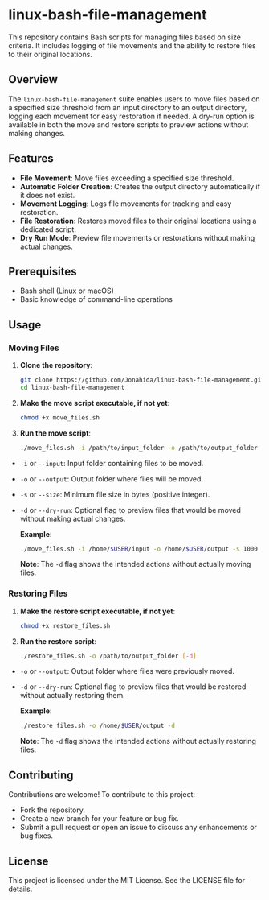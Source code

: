 # linux-bash-file-management

This repository contains Bash scripts for managing files based on size criteria. It includes logging of file movements and the ability to restore files to their original locations.

## Overview

The `linux-bash-file-management` suite enables users to move files based on a specified size threshold from an input directory to an output directory, logging each movement for easy restoration if needed. A dry-run option is available in both the move and restore scripts to preview actions without making changes.

## Features

- **File Movement**: Move files exceeding a specified size threshold.
- **Automatic Folder Creation**: Creates the output directory automatically if it does not exist.
- **Movement Logging**: Logs file movements for tracking and easy restoration.
- **File Restoration**: Restores moved files to their original locations using a dedicated script.
- **Dry Run Mode**: Preview file movements or restorations without making actual changes.

## Prerequisites

- Bash shell (Linux or macOS)
- Basic knowledge of command-line operations

## Usage

### Moving Files

1. **Clone the repository**:

   ```bash
   git clone https://github.com/Jonahida/linux-bash-file-management.git
   cd linux-bash-file-management
   ```

2. **Make the move script executable, if not yet**:

   ```bash
   chmod +x move_files.sh
   ```

3. **Run the move script**:

   ```bash
   ./move_files.sh -i /path/to/input_folder -o /path/to/output_folder -s minimum_size [-d]
   ```

- `-i` or `--input`: Input folder containing files to be moved.
- `-o` or `--output`: Output folder where files will be moved.
- `-s` or `--size`: Minimum file size in bytes (positive integer).
- `-d` or `--dry-run`: Optional flag to preview files that would be moved without making actual changes.

   **Example**:

   ```bash
   ./move_files.sh -i /home/$USER/input -o /home/$USER/output -s 1000 -d
   ```

   **Note**: The `-d` flag shows the intended actions without actually moving files.

### Restoring Files

1. **Make the restore script executable, if not yet**:
   ```bash
   chmod +x restore_files.sh
   ```
2. **Run the restore script**:

   ```bash
   ./restore_files.sh -o /path/to/output_folder [-d]
   ```
- `-o` or `--output`: Output folder where files were previously moved.
- `-d` or `--dry-run`: Optional flag to preview files that would be restored without actually restoring them.

   **Example**:

   ```bash
   ./restore_files.sh -o /home/$USER/output -d
   ```

   **Note**: The `-d` flag shows the intended actions without actually restoring files.

## Contributing

Contributions are welcome! To contribute to this project:

- Fork the repository.
- Create a new branch for your feature or bug fix.
- Submit a pull request or open an issue to discuss any enhancements or bug fixes.

## License

This project is licensed under the MIT License. See the LICENSE file for details.
